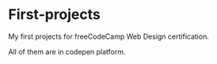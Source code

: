 # First-projects

My first projects for freeCodeCamp Web Design certification.

All of them are in codepen platform.
